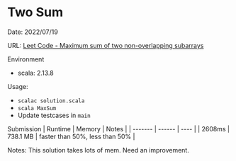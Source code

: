 # Two Sum
Date: 2022/07/19

URL: [Leet Code - Maximum sum of two non-overlapping subarrays](https://leetcode.com/problems/maximum-sum-of-two-non-overlapping-subarrays/)

Environment
- scala: 2.13.8

Usage:
- `scalac solution.scala`
- `scala MaxSum`
- Update testcases in `main`


Submission
| Runtime | Memory  | Notes |
| ------- | ------  | ----  |
| 2608ms  | 738.1 MB | faster than 50%, less than 50% |

Notes:
This solution takes lots of mem. Need an improvement.


